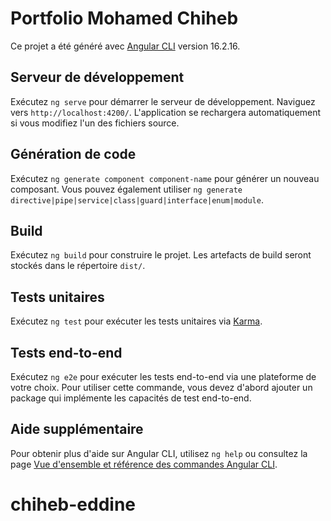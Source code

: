 # Portfolio Mohamed Chiheb

Ce projet a été généré avec [Angular CLI](https://github.com/angular/angular-cli) version 16.2.16.

## Serveur de développement

Exécutez `ng serve` pour démarrer le serveur de développement. Naviguez vers `http://localhost:4200/`. L'application se rechargera automatiquement si vous modifiez l'un des fichiers source.

## Génération de code

Exécutez `ng generate component component-name` pour générer un nouveau composant. Vous pouvez également utiliser `ng generate directive|pipe|service|class|guard|interface|enum|module`.

## Build

Exécutez `ng build` pour construire le projet. Les artefacts de build seront stockés dans le répertoire `dist/`.

## Tests unitaires

Exécutez `ng test` pour exécuter les tests unitaires via [Karma](https://karma-runner.github.io).

## Tests end-to-end

Exécutez `ng e2e` pour exécuter les tests end-to-end via une plateforme de votre choix. Pour utiliser cette commande, vous devez d'abord ajouter un package qui implémente les capacités de test end-to-end.

## Aide supplémentaire

Pour obtenir plus d'aide sur Angular CLI, utilisez `ng help` ou consultez la page [Vue d'ensemble et référence des commandes Angular CLI](https://angular.io/cli).
# chiheb-eddine
